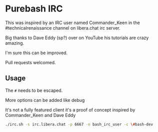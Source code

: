 # Purebash IRC

This was inspired by an IRC user named Commander_Keen in the #technicalrenaissance channel on libera.chat irc server.

Big thanks to Dave Eddy (sp?) over on YouTube his tutorials are crazy amazing.

I'm sure this can be improved.

Pull requests welcomed.

## Usage

The `#` needs to be escaped.

More options can be added like debug

It's not a fully featured client it's a proof of concept inspired by Commander_Keen and Dave Eddy

```bash
./irc.sh -s irc.libera.chat -p 6667 -n bash_irc_user -c \#bash-dev
```

